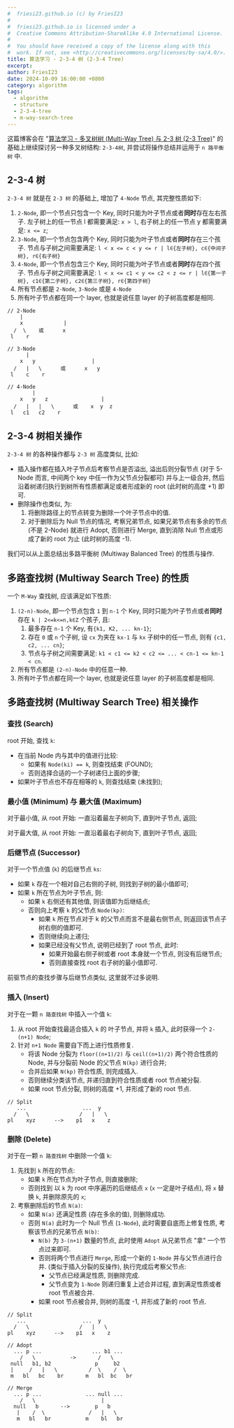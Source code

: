 ```yaml
---
#  friesi23.github.io (c) by FriesI23
#
#  friesi23.github.io is licensed under a
#  Creative Commons Attribution-ShareAlike 4.0 International License.
#
#  You should have received a copy of the license along with this
#  work. If not, see <http://creativecommons.org/licenses/by-sa/4.0/>.
title: 算法学习 - 2-3-4 树 (2-3-4 Tree)
excerpt:
author: FriesI23
date: 2024-10-09 16:00:00 +0800
category: algorithm
tags:
  - algorithm
  - structure
  - 2-3-4-tree
  - m-way-search-tree
---
```


这篇博客会在 "[算法学习 - 多叉树树 (Multi-Way Tree) 与 2-3 树 (2-3 Tree)][blog-multi-way-tree]"
的基础上继续探讨另一种多叉树结构: `2-3-4树`, 并尝试将操作总结并运用于 `n 路平衡树` 中.

## 2-3-4 树

`2-3-4 树` 就是在 `2-3 树` 的基础上, 增加了 `4-Node` 节点, 其完整性质如下:

1. `2-Node`, 即一个节点只包含一个 Key, 同时只能为叶子节点或者**同时**存在左右孩子.
   左子树上的任一节点 l 都需要满足: `x > l`, 右子树上的任一节点 y 都需要满足: `x <= z`;
2. `3-Node`, 即一个节点包含两个 Key, 同时只能为叶子节点或者**同时**存在三个孩子.
   节点与子树之间需要满足: `l < x <= c < y <= r | l∈{左子树}, c∈{中间子树}, r∈{右子树}`
3. `4-Node`, 即一个节点包含三个 Key, 同时只能为叶子节点或者**同时**存在四个孩子.
   节点与子树之间需要满足: `l < x <= c1 < y <= c2 < z <= r | l∈{第一子树}, c1∈{第二子树}, c2∈{第三子树}, r∈{第四子树}`
4. 所有节点都是 `2-Node`, `3-Node` 或是 `4-Node`
5. 所有叶子节点都在同一个 layer, 也就是说任意 layer 的子树高度都是相同.

```text
// 2-Node
    |
    x             |
  /  \    或      x
 l    r

// 3-Node
      |
    x   y                  |
  /   |   \      或      x   y
 l    c    r

// 4-Node
        |
    x   y   z                 |
  /   |   |   \      或    x  y  z
 l   c1   c2    r
```

## 2-3-4 树相关操作

`2-3-4 树` 的各种操作都与 `2-3 树` 高度类似, 比如:

- 插入操作都在插入叶子节点后考察节点是否溢出, 溢出后则分裂节点 (对于 5-Node 而言, 中间两个 key 中任一作为父节点分裂都可)
  并与上一级合并, 然后沿着树递归执行到树所有性质都满足或者形成新的 root (此时树的高度 +1) 即可.
- 删除操作也类似, 为:
  1. 将删除路径上的节点转变为删除一个叶子节点中的值.
  2. 对于删除后为 Null 节点的情况, 考察兄弟节点, 如果兄弟节点有多余的节点 (不是 2-Node) 就进行 Adopt, 否则进行 Merge,
     直到消除 Null 节点或形成了新的 root 为止 (此时树的高度 -1).

我们可以从上面总结出多路平衡树 (Multiway Balanced Tree) 的性质与操作.

## 多路查找树 (Multiway Search Tree) 的性质

一个 `M-Way` 查找树, 应该满足如下性质:

1. `(2-n)-Node`, 即一个节点包含 `1` 到 `n-1` 个 Key, 同时只能为叶子节点或者**同时**存在 `k | 2<=k<=n,k∈Z` 个孩子, 且:
   1. 最多存在 `n-1` 个 Key, 有`{k1, K2, ... kn-1}`;
   2. 存在 `0` 或  `n` 个子树, 设 `cx` 为夹在 `kx-1` 与 `kx` 子树中的任一节点, 则有 `{c1, c2, ... cn}`;
   3. 节点与子树之间需要满足: `k1 < c1 <= k2 < c2 <= ... < cn-1 <= kn-1 < cn`.
2. 所有节点都是 `(2-n)-Node` 中的任意一种.
3. 所有叶子节点都在同一个 layer, 也就是说任意 layer 的子树高度都是相同.

## 多路查找树 (Multiway Search Tree) 相关操作

### 查找 (Search)

root 开始, 查找 `k`:

- 在当前 Node 内与其中的值进行比较:
  - 如果有 `Node(ki) == k`, 则查找结束 (FOUND);
  - 否则选择合适的一个子树递归上面的步骤;
- 如果叶子节点也不存在相等的 `k`, 则查找结束 (未找到);

### 最小值 (Minimum) 与 最大值 (Maximum)

对于最小值, 从 root 开始: 一直沿着最左子树向下, 直到叶子节点, 返回;

对于最大值, 从 root 开始: 一直沿着最右子树向下, 直到叶子节点, 返回;

### 后继节点 (Successor)

对于一个节点值 (`k`) 的后继节点 `ks`:

- 如果 `k` 存在一个相对自己右侧的子树, 则找到子树的最小值即可;
- 如果 `k` 所在节点为叶子节点, 则:
  - 如果 `k` 右侧还有其他值, 则该值即为后继结点;
  - 否则向上考察 `k` 的父节点 `Node(kp)`:
    - 如果 `k` 所在节点对于 k 的父节点而言不是最右侧节点, 则返回该节点子树右侧的值即可.
    - 否则继续向上递归;
    - 如果已经没有父节点, 说明已经到了 root 节点, 此时:
      - 如果开始最右侧子树或者 root 本身就一个节点, 则没有后继节点;
      - 否则直接查找 root 右子树的最小值即可.

前驱节点的查找步骤与后继节点类似, 这里就不过多说明.

### 插入 (Insert)

对于在一颗 `n 路查找树` 中插入一个值 `k`:

1. 从 root 开始查找最适合插入 `k` 的 叶子节点, 并将 `k` 插入, 此时获得一个 `2-(n+1) Node`;
2. 针对 `n+1 Node` 需要自下而上进行性质修复.
   - 将该 Node 分裂为 `floor((n+1)/2)` 与 `ceil((n+1)/2)` 两个符合性质的 Node, 并与分裂前 Node 的父节点 `N(kp)` 进行合并;
   - 合并后如果 `N(kp)` 符合性质, 则完成插入.
   - 否则继续分类该节点, 并递归直到符合性质或者 root 节点被分裂.
   - 如果 root 节点分裂, 则树的高度 +1, 并形成了新的 root 节点.

```text
// Split
   ...                  ...  y
  /   \                /   |   \
pl    xyz      -->    p1   x    z
```

### 删除 (Delete)

对于在一颗 `n 路查找树` 中删除一个值 `k`:

1. 先找到 `k` 所在的节点:
   - 如果 `k` 所在节点为叶子节点, 则直接删除;
   - 否则找到 以 `k` 为 root 中序遍历的后继结点 `x` (`x` 一定是叶子结点), 将 `x` 替换 `k`, 并删除原先的 `x`;
2. 考察删除后的节点 `N(a)`:
   - 如果 `N(a)` 还满足性质 (存在多余的值), 则删除成功.
   - 否则 `N(a)` 此时为一个 Null 节点 (`1-Node`), 此时需要自底而上修复性质, 考察该节点的兄弟节点 `N(b)`:
     - `N(b)` 为 `3-(n+1)` 数量的节点, 此时使用 `Adopt` 从兄弟节点 "拿" 一个节点过来即可.
     - 否则将两个节点进行 `Merge`, 形成一个新的 `1-Node` 并与父节点进行合并. (类似于插入分裂的反操作), 执行完成后考察父节点:
       - 父节点已经满足性质, 则删除完成.
       - 父节点变为 `1-Node` 则递归重复上述合并过程, 直到满足性质或者 root 节点被合并.
     - 如果 root 节点被合并, 则树的高度 -1, 并形成了新的 root 节点.

```text
// Split
   ...                  ...  y
  /   \                /   |   \
pl    xyz      -->    p1   x    z

// Adopt
  ... p ...                ... b1 ...
    /   \           ->       /   \
 null   b1, b2              p     b2
 |     /   |   \          /  \    /  \
 m   bl   bc    br       m   bl  bc   br

// Merge
  ... p ...              ... null ...
    /   \                     |
  null   b       -->        p   b
   |    /  \              /   |   \
   m   bl   br           m    bl   br
```

<!-- refs -->

[blog-multi-way-tree]: /post/202409/multi-way-tree
